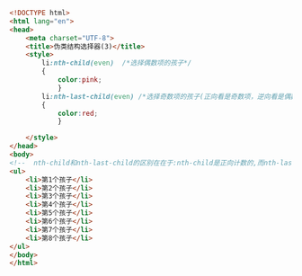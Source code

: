 
<BlogInfo title="13.结构伪类选择器" author="白日梦想猿" pv=0 read_times=0 pre_cost_time=0分29秒 category="css学习" tag_list="['css学习']" create_time="2020.07.17 14:14:37" update_time="2020.07.17 14:19:22" />

```html
<!DOCTYPE html>
<html lang="en">
<head>
    <meta charset="UTF-8">
    <title>伪类结构选择器(3)</title>
    <style>
        li:nth-child(even)  /*选择偶数项的孩子*/
        {
            color:pink;
            }
        li:nth-last-child(even) /*选择奇数项的孩子(正向看是奇数项，逆向看是偶数项)*/
        {
            color:red;
            }

    </style>
</head>
<body>
<!--  nth-child和nth-last-child的区别在在于:nth-child是正向计数的,而nth-last-child是逆向的  -->
<ul>
    <li>第1个孩子</li>
    <li>第2个孩子</li>
    <li>第3个孩子</li>
    <li>第4个孩子</li>
    <li>第5个孩子</li>
    <li>第6个孩子</li>
    <li>第7个孩子</li>
    <li>第8个孩子</li>
</ul>
</body>
</html>
```

